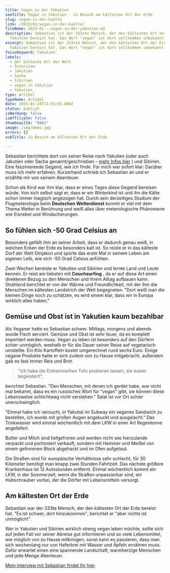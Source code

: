 ```yaml
---
title: Vegan in der Yakutien
seoTitle: Vegan in Yakutien - zu Besuch am kältesten Ort der Erde
slug: vegan-in-der-kaelte
link: /2015/01/vegan-in-der-kaelte/
fileName: 2015-01---vegan-in-der-yakutien.md
description: Sebastian ist der 333ste Mensch, der den kältesten Ort der Erde in
  Yakutien bereist hat. Das Wort "vegan" ist dort vollkommen unbekannt.
excerpt: Sebastian ist der 333ste Mensch, der den kältesten Ort der Erde in
  Yakutien bereist hat. Das Wort "vegan" ist dort vollkommen unbekannt.
focusKeyword: Yakutien
labels:
  - der kälteste Ort der Welt
  - Interview
  - Jakutien
  - Sacha
  - Sibirien
  - vegan in Yakutien
  - Yakutien
type: Artikel
typeName: Artikel
date: 2015-01-24T11:55:03.000Z
status: publish
isWerbung: false
isAffiliate: false
thumbnailId: "9401"
image: /img/demo.jpg
errors: []
subTitle: Zu Besuch am kältesten Ort der Erde
  
---
```


Sebastian berichtete dort von seiner Reise nach Yakutien (oder auch Jakutien
oder Sacha genannt/geschrieben –
[mehr Infos hier](https://de.wikivoyage.org/wiki/Sacha_%28Jakutien%29) ) und
Sibirien. Eine faszinierende Gegend, wie ich finde. Für mich war sofort klar:
Darüber muss ich mehr erfahren. Kurzerhand schrieb ich Sebastian an und er
erzählte mir von seinem Abenteuer.

Schon als Kind war ihm klar, dass er eines Tages diese Gegend bereisen würde.
Von sich selbst sagt er, dass er ein Winterkind ist und ihn die Kälte schon
immer magisch angezogen hat. Durch sein derzeitiges Studium der Flugmeterologie
beim **Deutschen Wetterdienst** kommt er viel mit dem Thema Wetter in Berührung
und weiß alles über meterologische Phänomene wie Eisnebel und Windscherungen.

## So fühlen sich -50 Grad Celsius an

Besonders gefällt ihm an seiner Arbeit, dass er dadurch genau weiß, in welchen
Ecken der Erde es besonders kalt ist. So reiste er in das kälteste Dorf der Welt
Omjakon und spürte das erste Mal in seinem Leben am eigenen Leib, wie sich -50
Grad Celsius anfühlen.

Zwei Wochen bereiste er Yakutien und Sibirien und lernte Land und Leute kennen.
Er reist am liebsten mit **Couchsurfing** , da er auf diese Art einen direkteren
Bezug zu den Menschen und ihrem Alltag aufbauen kann. Strahlend berichtet er von
der Wärme und Freundlichkeit, mit der ihm die Menschen im kältesten Landstrich
der Welt begegneten. "Dort weiß man die kleinen Dinge noch zu schätzen, es wird
einem klar, dass wir in Europa wirklich alles haben."

## Gemüse und Obst ist in Yakutien kaum bezahlbar

Als Veganer hatte es Sebastian schwer. Mittags, morgens und abends wurde Fisch
serviert. Gemüse und Obst ist sehr teuer, da es komplett importiert werden muss.
Vegan zu leben ist besonders auf den Dörfern schier unmöglich, weshalb er für
die Dauer seiner Reise auf vegetarisch umstellte. Ein Kilo Kartoffeln kostet
umgerechnet rund sechs Euro. Einige vegane Produkte hatte er sich zudem von zu
Hause mitgebracht, außerdem gab es fast immer Reis und Brot.

> "Ich habe die Einheimischen Tofu probieren lassen, sie waren begeistert!",

berichtet Sebastian. "Den Menschen, mit denen ich gerdet habe, war nicht mal
bekannt, dass es ein russisches Wort für "vegan" gibt, sie können diese
Lebensweise schlichtweg nicht verstehen." Salat ist vor Ort schier
unerschwinglich.

"Einmal habe ich versucht, in Yakutsk im Subway ein veganes Sandwich zu
bestellen, ich wurde mit großen Augen angekuckt und ausgelacht." Das Trinkwasser
wird einmal wöchentlich mit dem LKW in einer Art Regentonne angeliefert.

Butter und Milch sind tiefgefroren und werden nicht wie hierzulande verpackt und
portioniert verkauft, sondern mit Hammer und Meißel von einem gefrorenen Block
abgehackt und im Ofen aufgetaut.

Die Straßen sind für europäische Verhältnisse sehr schlecht, für 30 Kilometer
benötigt man knapp zwei Stunden Fahrtzeit. Das nächste größere Krankenhaus ist
12 Autostunden entfernt. Einmal wöchentlich kommt ein LKW, in der Sommerzeit,
wenn die Straßen unpassierbar sind, ein Hubschrauber vorbei, der die Dörfer mit
Lebensmitteln versorgt.

## Am kältesten Ort der Erde

Sebastian war der 333te Mensch, der den kältesten Ort der Erde bereist hat. "Es
ist schwer, dort hinzukommen", berichtet er "aber nichts ist unmöglich!".

Wer in Yakutien und Sibirien wirklich streng vegan leben möchte, sollte sich auf
jeden Fall vor seiner Abreise gut informieren und so viele Lebensmittel, wie
möglich von zu Hause mitbringen, sonst kann es passieren, dass man sich
wochenlang nur von Haferbrei mit Wasser und Äpfeln ernähren muss. Dafür erwartet
einen eine spannende Landschaft, warmherzige Menschen und jede Menge Abenteuer.

[Mein Interview mit Sebastian findet Ihr hier](/2015/01/ich-hatte-noch-nie-heimweh/).

  